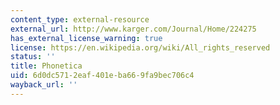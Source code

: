 ```yaml
---
content_type: external-resource
external_url: http://www.karger.com/Journal/Home/224275
has_external_license_warning: true
license: https://en.wikipedia.org/wiki/All_rights_reserved
status: ''
title: Phonetica
uid: 6d0dc571-2eaf-401e-ba66-9fa9bec706c4
wayback_url: ''
---
```

